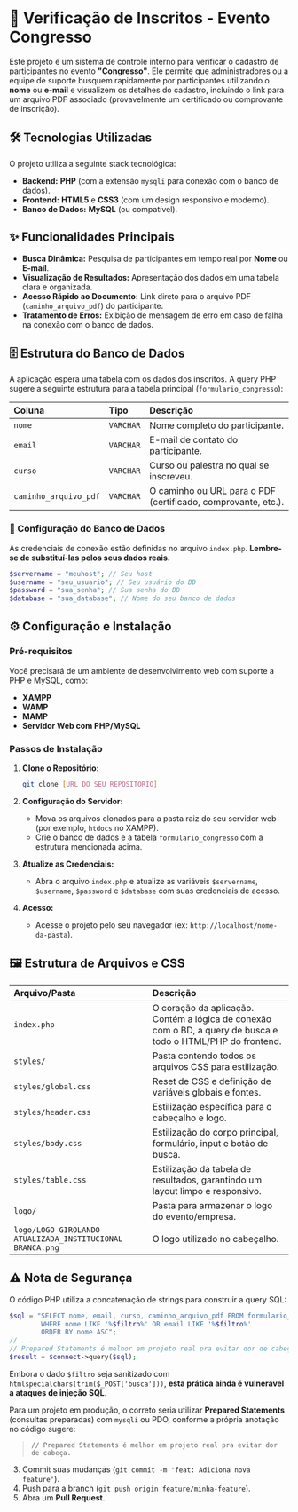 # 🚀 Verificação de Inscritos - Evento Congresso

Este projeto é um sistema de controle interno para verificar o cadastro de participantes no evento **"Congresso"**. Ele permite que administradores ou a equipe de suporte busquem rapidamente por participantes utilizando o **nome** ou **e-mail** e visualizem os detalhes do cadastro, incluindo o link para um arquivo PDF associado (provavelmente um certificado ou comprovante de inscrição).

## 🛠️ Tecnologias Utilizadas

O projeto utiliza a seguinte stack tecnológica:

  * **Backend:** **PHP** (com a extensão `mysqli` para conexão com o banco de dados).
  * **Frontend:** **HTML5** e **CSS3** (com um design responsivo e moderno).
  * **Banco de Dados:** **MySQL** (ou compatível).

## ✨ Funcionalidades Principais

  * **Busca Dinâmica:** Pesquisa de participantes em tempo real por **Nome** ou **E-mail**.
  * **Visualização de Resultados:** Apresentação dos dados em uma tabela clara e organizada.
  * **Acesso Rápido ao Documento:** Link direto para o arquivo PDF (`caminho_arquivo_pdf`) do participante.
  * **Tratamento de Erros:** Exibição de mensagem de erro em caso de falha na conexão com o banco de dados.

## 🗄️ Estrutura do Banco de Dados

A aplicação espera uma tabela com os dados dos inscritos. A query PHP sugere a seguinte estrutura para a tabela principal (`formulario_congresso`):

| Coluna | Tipo | Descrição |
| :--- | :--- | :--- |
| `nome` | `VARCHAR` | Nome completo do participante. |
| `email` | `VARCHAR` | E-mail de contato do participante. |
| `curso` | `VARCHAR` | Curso ou palestra no qual se inscreveu. |
| `caminho_arquivo_pdf` | `VARCHAR` | O caminho ou URL para o PDF (certificado, comprovante, etc.). |

### 🔑 Configuração do Banco de Dados

As credenciais de conexão estão definidas no arquivo `index.php`. **Lembre-se de substituí-las pelos seus dados reais.**

```php
$servername = "meuhost"; // Seu host
$username = "seu_usuario"; // Seu usuário do BD
$password = "sua_senha"; // Sua senha do BD
$database = "sua_database"; // Nome do seu banco de dados
```

## ⚙️ Configuração e Instalação

### Pré-requisitos

Você precisará de um ambiente de desenvolvimento web com suporte a PHP e MySQL, como:

  * **XAMPP**
  * **WAMP**
  * **MAMP**
  * **Servidor Web com PHP/MySQL**

### Passos de Instalação

1.  **Clone o Repositório:**

    ```bash
    git clone [URL_DO_SEU_REPOSITORIO]
    ```

2.  **Configuração do Servidor:**

      * Mova os arquivos clonados para a pasta raiz do seu servidor web (por exemplo, `htdocs` no XAMPP).
      * Crie o banco de dados e a tabela `formulario_congresso` com a estrutura mencionada acima.

3.  **Atualize as Credenciais:**

      * Abra o arquivo `index.php` e atualize as variáveis `$servername`, `$username`, `$password` e `$database` com suas credenciais de acesso.

4.  **Acesso:**

      * Acesse o projeto pelo seu navegador (ex: `http://localhost/nome-da-pasta`).

## 🖼️ Estrutura de Arquivos e CSS

| Arquivo/Pasta | Descrição |
| :--- | :--- |
| `index.php` | O coração da aplicação. Contém a lógica de conexão com o BD, a query de busca e todo o HTML/PHP do frontend. |
| `styles/` | Pasta contendo todos os arquivos CSS para estilização. |
| `styles/global.css` | Reset de CSS e definição de variáveis globais e fontes. |
| `styles/header.css` | Estilização específica para o cabeçalho e logo. |
| `styles/body.css` | Estilização do corpo principal, formulário, input e botão de busca. |
| `styles/table.css` | Estilização da tabela de resultados, garantindo um layout limpo e responsivo. |
| `logo/` | Pasta para armazenar o logo do evento/empresa. |
| `logo/LOGO GIROLANDO ATUALIZADA_INSTITUCIONAL BRANCA.png` | O logo utilizado no cabeçalho. |

## ⚠️ Nota de Segurança

O código PHP utiliza a concatenação de strings para construir a query SQL:

```php
$sql = "SELECT nome, email, curso, caminho_arquivo_pdf FROM formulario_congresso 
        WHERE nome LIKE '%$filtro%' OR email LIKE '%$filtro%'
        ORDER BY nome ASC";
// ...
// Prepared Statements é melhor em projeto real pra evitar dor de cabeça.
$result = $connect->query($sql);
```

Embora o dado `$filtro` seja sanitizado com `htmlspecialchars(trim($_POST['busca']))`, **esta prática ainda é vulnerável a ataques de injeção SQL**.

Para um projeto em produção, o correto seria utilizar **Prepared Statements** (consultas preparadas) com `mysqli` ou PDO, conforme a própria anotação no código sugere:

> `// Prepared Statements é melhor em projeto real pra evitar dor de cabeça.`

3.  Commit suas mudanças (`git commit -m 'feat: Adiciona nova feature'`).
4.  Push para a branch (`git push origin feature/minha-feature`).
5.  Abra um **Pull Request**.
